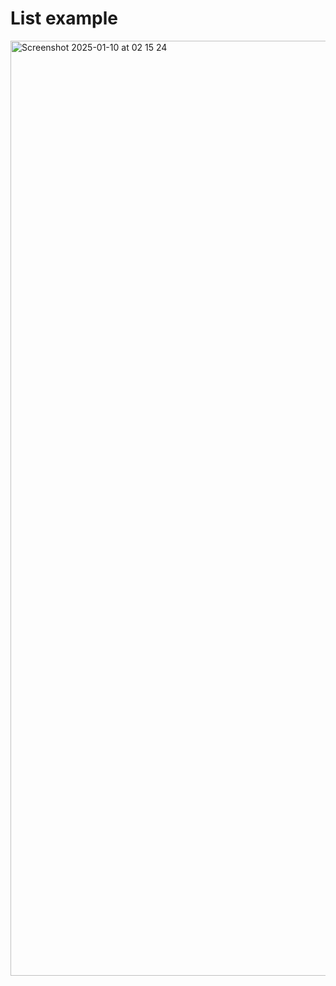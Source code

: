 # List example

<img width="1496" alt="Screenshot 2025-01-10 at 02 15 24" src="https://github.com/user-attachments/assets/1f0e2e58-218f-40e3-a3c3-b0728cefa905" />
